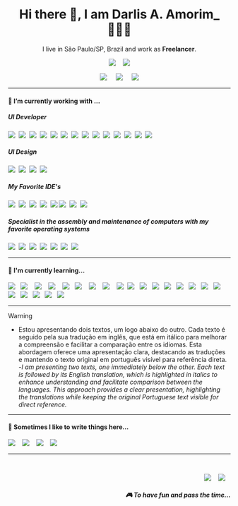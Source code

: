 <h1 align='center'> Hi there 👋, I am Darlis A. Amorim_  🧑🏻‍💻 </h1>

<p align='center'>
  I live in São Paulo/SP, Brazil and work as <b>Freelancer</b>. 
</p>

<p align='center'>
  <a href="#"><img src="https://visitor-badge.glitch.me/badge?page_id=darlisamorim.darlisamorim??style=for-the-badge&logo=appveyor"></a>&nbsp;&nbsp;&nbsp;
  <a href="#"><img src="https://img.shields.io/github/followers/darlisamorim.svg?style=social&label=Follow&maxAge=2592000"></a>
</p>


<p align='center'>
  <a title="Darlis A. Amorim_ | Linktr.ee" target="_blank" href="https://linktr.ee/darlisamorim"><img src="https://img.shields.io/badge/linktree-1de9b6?style=for-the-badge&logo=linktree&logoColor=white" /></a>&nbsp;&nbsp;&nbsp;&nbsp;
  <a title="Darlis A. Amorim_ | Linkedin" target="_blank" href="https://www.linkedin.com/in/darlisamorim/"><img src="https://img.shields.io/badge/linkedin-%230077B5.svg?&style=for-the-badge&logo=linkedin&logoColor=white" /></a>&nbsp;&nbsp;&nbsp;&nbsp;
  <a href="mailto:eu@darlisalvesamorim.dev?subject=Olá%20Darlis%20A.%20Amorim_"><img src="https://img.shields.io/badge/gmail-%23D14836.svg?&style=for-the-badge&logo=gmail&logoColor=white" /></a>

</p>


<hr>

<h4>🔭  I’m currently working with ...</h4>

<h5>UI Developer</h5>
<p >
  <img src="https://img.shields.io/badge/html5%20-%23e34f26.svg?&style=for-the-badge&logo=html5&logoColor=white" />&nbsp;&nbsp;<img src="https://img.shields.io/badge/CSS3-1572B6?&style=for-the-badge&logo=css3&logoColor=white" />&nbsp;&nbsp;<img src="https://img.shields.io/badge/sass%20-%23cc6699.svg?&style=for-the-badge&logo=sass&logoColor=white" />&nbsp;&nbsp;<img src="https://img.shields.io/badge/Bootstrap-563D7C?style=for-the-badge&logo=bootstrap&logoColor=white">&nbsp;&nbsp;<img src="https://img.shields.io/badge/bulma-00D0B1?style=for-the-badge&logo=bulma&logoColor=white">&nbsp;&nbsp;<img src="https://img.shields.io/badge/jquery-%230769AD.svg?style=for-the-badge&logo=jquery&logoColor=white" />&nbsp;&nbsp;<img src="https://img.shields.io/badge/php-%23777BB4.svg?style=for-the-badge&logo=php&logoColor=white" />&nbsp;&nbsp;<img src="https://img.shields.io/badge/WordPress-%23117AC9.svg?style=for-the-badge&logo=WordPress&logoColor=white" />&nbsp;&nbsp;<img src="https://img.shields.io/badge/MariaDB-003545?style=for-the-badge&logo=mariadb&logoColor=white" />&nbsp;&nbsp;<img src="https://img.shields.io/badge/mysql-%2300f.svg?style=for-the-badge&logo=mysql&logoColor=white" />&nbsp;&nbsp;<img src="https://img.shields.io/badge/Docker-2496ED?style=for-the-badge&logo=docker&logoColor=white" />&nbsp;&nbsp;<img src="https://img.shields.io/badge/git-%23F05033.svg?style=for-the-badge&logo=git&logoColor=white" />&nbsp;&nbsp;<img src="https://img.shields.io/badge/bitbucket-%230047B3.svg?style=for-the-badge&logo=bitbucket&logoColor=white" />&nbsp;&nbsp;<img src="https://img.shields.io/badge/github-%23121011.svg?style=for-the-badge&logo=github&logoColor=white" />&nbsp;&nbsp;
</p>

<h5>UI Design</h5>
<p >
  <img src="https://img.shields.io/badge/Adobe%20XD-470137?style=for-the-badge&logo=Adobe%20XD&logoColor=#FF61F6" />&nbsp;&nbsp;<img src="https://img.shields.io/badge/adobe%20photoshop-%2331A8FF.svg?style=for-the-badge&logo=adobe%20photoshop&logoColor=white" />&nbsp;&nbsp;<img src="https://img.shields.io/badge/adobe%20illustrator-%23FF9A00.svg?style=for-the-badge&logo=adobe%20illustrator&logoColor=white" />&nbsp;&nbsp;<img src="https://img.shields.io/badge/figma-%23F24E1E.svg?style=for-the-badge&logo=figma&logoColor=white" />&nbsp;&nbsp;
</p>

<h5>My Favorite IDE's</h5>
<p >
  <img src="https://img.shields.io/badge/phpstorm-143?style=for-the-badge&logo=phpstorm&logoColor=black&color=black&labelColor=darkorchid" />&nbsp;&nbsp;<img src="https://img.shields.io/badge/NetBeansIDE-1B6AC6.svg?style=for-the-badge&logo=apache-netbeans-ide&logoColor=white" />&nbsp;&nbsp;<img src="https://img.shields.io/badge/Atom-%2366595C.svg?style=for-the-badge&logo=atom&logoColor=white" />&nbsp;&nbsp;<img src="https://img.shields.io/badge/Visual%20Studio%20Code-0078d7.svg?style=for-the-badge&logo=visual-studio-code&logoColor=white">&nbsp;&nbsp;<img src="https://img.shields.io/badge/sublime_text-%23575757.svg?style=for-the-badge&logo=sublime-text&logoColor=important" />&nbsp;<img src="https://img.shields.io/badge/CodePen-white?style=for-the-badge&logo=codepen&logoColor=black" />&nbsp;&nbsp;<img src="https://img.shields.io/badge/Adobe%20Dreamweaver-FF61F6.svg?style=for-the-badge&logo=Adobe%20Dreamweaver&logoColor=white" />&nbsp;&nbsp;<img src="https://img.shields.io/badge/Xcode-007ACC?style=for-the-badge&logo=Xcode&logoColor=white" />&nbsp;&nbsp;
</p>

<h5>Specialist in the assembly and maintenance of computers with my favorite operating systems</h5>
<p >
  <img src="https://img.shields.io/badge/mac%20os-000000?style=for-the-badge&logo=macos&logoColor=F0F0F0" />&nbsp;&nbsp;<img src="https://img.shields.io/badge/Linux-FCC624?style=for-the-badge&logo=linux&logoColor=black" />&nbsp;&nbsp;<img src="https://img.shields.io/badge/Ubuntu-E95420?style=for-the-badge&logo=ubuntu&logoColor=white" />&nbsp;&nbsp;<img src="https://img.shields.io/badge/Kali-268BEE?style=for-the-badge&logo=kalilinux&logoColor=white">&nbsp;&nbsp;<img src="https://img.shields.io/badge/Linux%20Mint-87CF3E?style=for-the-badge&logo=Linux%20Mint&logoColor=white" />&nbsp;&nbsp;<img src="https://img.shields.io/badge/Manjaro-35BF5C?style=for-the-badge&logo=Manjaro&logoColor=white" />&nbsp;&nbsp;<img src="https://img.shields.io/badge/Windows-0078D6?style=for-the-badge&logo=windows&logoColor=white" />&nbsp;&nbsp;
</p>


<hr>

<h4>🌱  I'm currently learning...</h4>
<p >
  <img src="https://img.shields.io/badge/JavaScript-F7DF1E?style=for-the-badge&logo=javascript&logoColor=black" />&nbsp;&nbsp;&nbsp;<img src="https://img.shields.io/badge/TypeScript-007ACC?style=for-the-badge&logo=typescript&logoColor=white" />&nbsp;&nbsp;&nbsp;&nbsp;<img src="https://img.shields.io/badge/java-%23ED8B00.svg?style=for-the-badge&logo=java&logoColor=white" />&nbsp;&nbsp;&nbsp;&nbsp;<img src="https://img.shields.io/badge/laravel-%23FF2D20.svg?style=for-the-badge&logo=laravel&logoColor=white" />&nbsp;&nbsp;&nbsp;&nbsp;<img src="https://img.shields.io/badge/next.js-000000?style=for-the-badge&logo=next.js&logoColor=white" />&nbsp;&nbsp;&nbsp;<img src="https://img.shields.io/badge/MongoDB-%234ea94b.svg?style=for-the-badge&logo=mongodb&logoColor=white" />&nbsp;&nbsp;&nbsp;&nbsp;<img src="https://img.shields.io/badge/postgres-%23316192.svg?style=for-the-badge&logo=postgresql&logoColor=white" />&nbsp;&nbsp;&nbsp;&nbsp;<img src="https://img.shields.io/badge/node.js%20-%23339933.svg?&style=for-the-badge&logo=node.js&logoColor=white" />&nbsp;&nbsp;&nbsp;&nbsp;<img src="https://img.shields.io/badge/React-20232A?style=for-the-badge&logo=react&logoColor=61DAFB" />&nbsp;&nbsp;<img src="https://img.shields.io/badge/React_Native-20232A?style=for-the-badge&logo=react&logoColor=61DAFB" />&nbsp;&nbsp;&nbsp;<img src="https://img.shields.io/badge/angular-%23DD0031.svg?style=for-the-badge&logo=angular&logoColor=white" />&nbsp;&nbsp;&nbsp;<img src="https://img.shields.io/badge/angular.js-%23E23237.svg?style=for-the-badge&logo=angularjs&logoColor=white" />&nbsp;&nbsp;&nbsp;<img src="https://img.shields.io/badge/tailwindcss-%2338B2AC.svg?style=for-the-badge&logo=tailwind-css&logoColor=white" />&nbsp;&nbsp;&nbsp;<img src="https://img.shields.io/badge/vuejs-%2335495e.svg?style=for-the-badge&logo=vuedotjs&logoColor=%234FC08D" />&nbsp;&nbsp;&nbsp;<img src="https://img.shields.io/badge/python-3670A0?style=for-the-badge&logo=python&logoColor=ffdd54" />&nbsp;&nbsp;&nbsp;<img src="https://img.shields.io/badge/perl-%2339457E.svg?style=for-the-badge&logo=perl&logoColor=white" />&nbsp;&nbsp;&nbsp;<img src="https://img.shields.io/badge/ruby-%23CC342D.svg?style=for-the-badge&logo=ruby&logoColor=white" />&nbsp;&nbsp;&nbsp;<img src="https://img.shields.io/badge/c%23-%23239120.svg?style=for-the-badge&logo=c-sharp&logoColor=white" />&nbsp;&nbsp;&nbsp;<img src="https://img.shields.io/badge/c++-%2300599C.svg?style=for-the-badge&logo=c%2B%2B&logoColor=white" />&nbsp;&nbsp;&nbsp;<img src="https://img.shields.io/badge/c-%2300599C.svg?style=for-the-badge&logo=c&logoColor=white" />&nbsp;&nbsp;&nbsp;<img src="https://img.shields.io/badge/.NET-5C2D91?style=for-the-badge&logo=.net&logoColor=white" />&nbsp;&nbsp;&nbsp;<img src="https://img.shields.io/badge/dart-%230175C2.svg?style=for-the-badge&logo=dart&logoColor=white" />&nbsp;&nbsp;&nbsp;
  
  
</p>

<hr>

> [!WARNING]
> - Estou apresentando dois textos, um logo abaixo do outro. Cada texto é seguido pela sua tradução em inglês, que está em itálico para melhorar a compreensão e facilitar a comparação entre os idiomas. Esta abordagem oferece uma apresentação clara, destacando as traduções e mantendo o texto original em português visível para referência direta.
 <!-- Este é um espaço em branco -->
> -_I am presenting two texts, one immediately below the other. Each text is followed by its English translation, which is highlighted in italics to enhance understanding and facilitate comparison between the languages. This approach provides a clear presentation, highlighting the translations while keeping the original Portuguese text visible for direct reference._


<hr>

<p align='right'>
<h4>💬  Sometimes I like to write things here...</h4>
  <a title="Darlis A. Amorim_ | DevTo" target="_blank" href="https://dev.to/darlisamorim"><img src="https://img.shields.io/badge/DEV.TO-%230A0A0A.svg?&style=for-the-badge&logo=dev-dot-to&logoColor=white" /></a>&nbsp;&nbsp;&nbsp;
  <a title="Darlis A. Amorim_ | Medium" href="https://medium.com/@darlisamorim"><img src="https://img.shields.io/badge/medium-%2312100E.svg?&style=for-the-badge&logo=medium&logoColor=white" /></a>&nbsp;&nbsp;&nbsp;
  <a title="Darlis A. Amorim_ | CodePen" href="https://codepen.io/darlisamorim"><img src="https://img.shields.io/badge/CodePen-white?style=for-the-badge&logo=codepen&logoColor=black" /></a>&nbsp;&nbsp;&nbsp;
  <a title="Darlis A. Amorim_ | Website" href="https://www.darlisalvesamorim.dev"><img src="https://img.shields.io/badge/-My%20Blog-17bf63?&style=for-the-badge&logo=blog&logoColor=black" /></a>&nbsp;&nbsp;&nbsp;
</p>




<hr>

<br>
<p align="right">
  <a title=" | " href=""><img src="https://img.shields.io/badge/spotify-%231ED760.svg?&style=for-the-badge&logo=spotify&logoColor=white" /></a>&nbsp;&nbsp;&nbsp;
  <a title=" | " href=""><img src="https://img.shields.io/badge/Steam-%23000000.svg?&style=for-the-badge&logo=steam&logoColor=white" /></a>&nbsp;&nbsp;&nbsp;
  <h5 align="right">🎮 To have fun and pass the time...</h5>
</p>
